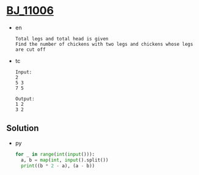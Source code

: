 # [BJ_11006](https://acmicpc.net/problem/11006)

* en

  ```en
  Total legs and total head is given
  Find the number of chickens with two legs and chickens whose legs are cut off
  ```

* tc

  ```tc
  Input:
  2
  5 3
  7 5

  Output:
  1 2
  3 2
  ```

## Solution

* py

  ```py
  for _ in range(int(input())):
    a, b = map(int, input().split())
    print((b * 2 - a), (a - b))
  ```
